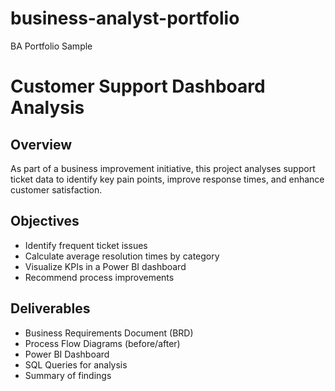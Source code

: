 # business-analyst-portfolio
BA Portfolio Sample

# Customer Support Dashboard Analysis

## Overview
As part of a business improvement initiative, this project analyses support ticket data to identify key pain points, improve response times, and enhance customer satisfaction.

## Objectives
- Identify frequent ticket issues
- Calculate average resolution times by category
- Visualize KPIs in a Power BI dashboard
- Recommend process improvements

## Deliverables
- Business Requirements Document (BRD)
- Process Flow Diagrams (before/after)
- Power BI Dashboard
- SQL Queries for analysis
- Summary of findings
